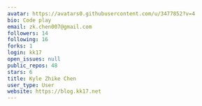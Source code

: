 ```yaml
---
avatar: https://avatars0.githubusercontent.com/u/3477852?v=4
bio: Code play
email: zk.chen007@gmail.com
followers: 14
following: 16
forks: 1
login: kk17
open_issues: null
public_repos: 48
stars: 6
title: Kyle Zhike Chen
user_type: User
website: https://blog.kk17.net
---
```

